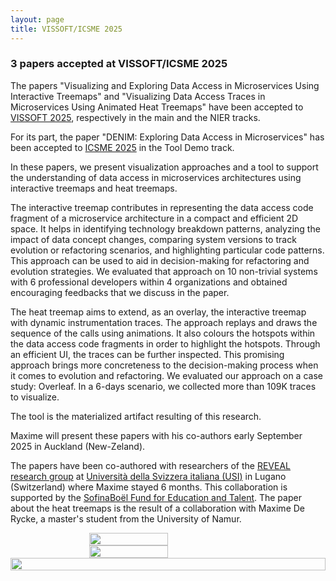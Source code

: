 ```yaml
---
layout: page
title: VISSOFT/ICSME 2025
---
```


<h3>3 papers accepted at VISSOFT/ICSME 2025</h3>

The papers "Visualizing and Exploring Data Access in Microservices Using Interactive Treemaps" and
"Visualizing Data Access Traces in Microservices Using Animated Heat Treemaps" have been accepted to 
<a href="https://vissoft.io/2025/" target="_blank">VISSOFT 2025</a>, respectively in the main and the NIER tracks.

For its part, the paper "DENIM: Exploring Data Access in Microservices" has been accepted to
<a href="https://conf.researchr.org/home/icsme-2025" target="_blank">ICSME 2025</a> in the Tool Demo track.

In these papers, we present visualization approaches and a tool to support the understanding of data access in 
microservices architectures using interactive treemaps and heat treemaps.

The interactive treemap contributes in representing the data access code fragment of a microservice architecture in a 
compact and efficient 2D space. It helps in identifying technology breakdown patterns, analyzing the impact of data 
concept changes, comparing system versions to track evolution or refactoring scenarios, and highlighting particular 
code patterns. This approach can be used to aid in decision-making for refactoring and evolution 
strategies. We evaluated that approach on 10 non-trivial systems with 6 professional developers within 4 organizations 
and obtained encouraging feedbacks that we discuss in the paper.

The heat treemap aims to extend, as an overlay, the interactive treemap with dynamic instrumentation traces. The 
approach replays and draws the sequence of the calls using animations. It also colours the hotspots within the data 
access code fragments in order to highlight the hotspots. Through an efficient UI, the traces can be further inspected.
This promising approach brings more concreteness to the decision-making process when it comes to evolution and 
refactoring. We evaluated our approach on a case study: Overleaf. In a 6-days scenario, we collected more 
than 109K traces to visualize.

The tool is the materialized artifact resulting of this research.

Maxime will present these papers with his co-authors early September 2025 in Auckland (New-Zeland).

The papers have been co-authored with researchers of the <a href="https://reveal.si.usi.ch/" target="_blank">REVEAL 
research group</a> at <a href="https://www.usi.ch/en" href="_blank">Università della Svizzera italiana (USI)</a> in 
Lugano (Switzerland) where Maxime stayed 6 months. This collaboration is supported by the <a 
href="https://www.sofinaboel.be/" target="_blank">SofinaBoël Fund for Education and Talent</a>. The paper about the 
heat treemaps is the result of a collaboration with Maxime De Rycke, a master's student from the University of Namur.

<div style="display: flex; justify-content: space-around;">
    <img src="{{ site.baseurl }}/images/VISSOFTICSME-1.png" width="50%"/>
</div>
<div style="display: flex; justify-content: space-around;">
    <img src="{{ site.baseurl }}/images/VISSOFTICSME-2.png" width="50%"/>
</div>
<div style="display: flex; justify-content: space-around;">
    <img src="{{ site.baseurl }}/images/VISSOFTICSME-3.png" width="100%"/>
</div>